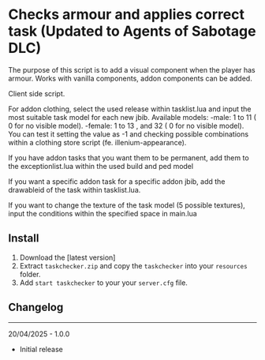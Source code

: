 # Checks armour and applies correct task (Updated to Agents of Sabotage DLC)

The purpose of this script is to add a visual component when the player has armour. Works with vanilla components, addon components can be added.

Client side script.

For addon clothing, select the used release within tasklist.lua and input the most suitable task model for each new jbib.
Available models:
-male: 1 to 11 ( 0 for no visible model).
-female: 1 to 13 , and 32 ( 0 for no visible model).
You can test it setting the value as -1 and checking possible combinations within a clothing store script (fe. illenium-appearance).

If you have addon tasks that you want them to be permanent, add them to the exceptionlist.lua within the used build and ped model

If you want a specific addon task for a specific addon jbib, add the drawableid of the task within tasklist.lua.

If you want to change the texture of the task model (5 possible textures), input the conditions within the specified space in main.lua


## Install
1. Download the [latest version]
2. Extract `taskchecker.zip` and copy the `taskchecker` into your `resources` folder.
3. Add `start taskchecker` to your your `server.cfg` file.

## Changelog

---
20/04/2025 - 1.0.0
- Initial release

